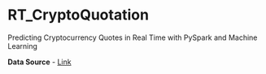 # RT_CryptoQuotation

Predicting Cryptocurrency Quotes in Real Time with PySpark and Machine Learning


**Data Source** - [Link](https://drive.google.com/file/d/1zov5-RWVpyQk8vRvZXb9u3XUrWzasPvw/view?usp=sharing)
